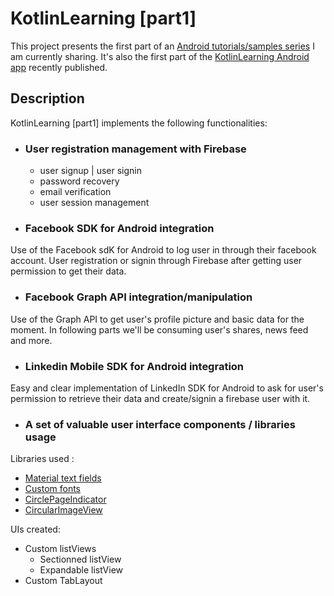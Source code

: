 # KotlinLearning [part1]
This project presents the first part of an [Android tutorials/samples series](http://www.amalhichri.net) I am currently sharing.
It's also the first part of the [KotlinLearning Android app](http://www.amalhichri.net) recently published.

## Description

KotlinLearning [part1] implements the following functionalities:

* ### User registration management with Firebase
    * user signup | user signin
    * password recovery
    * email verification
    * user session management

* ### Facebook SDK for Android integration
Use of the Facebook sdK for Android to log user in through their facebook account.
User registration or signin through Firebase after getting user permission to get their data.


* ### Facebook Graph API integration/manipulation
Use of the Graph API to get user's profile picture and basic data for the moment.
In following parts we'll be consuming user's shares, news feed and more.

* ### Linkedin Mobile SDK for Android integration
Easy and clear implementation of LinkedIn SDK for Android to ask for user's permission to retrieve their data and create/signin a firebase user with it.


* ### A set of valuable user interface components / libraries usage
Libraries used :
* [Material text fields](https://github.com/rey5137/Material/wiki/Text-Field)
* [Custom fonts](https://github.com/chrisjenx/Calligraphy)
* [CirclePageIndicator](https://github.com/ongakuer/CircleIndicator)
* [CircularImageView](https://github.com/hdodenhof/CircleImageView)

UIs created:
* Custom listViews
    *  Sectionned listView
    *  Expandable listView
* Custom TabLayout
